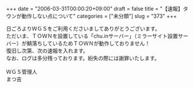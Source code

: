 +++
date = "2006-03-31T00:00:20+09:00"
draft = false
title = "【速報】タウンが動作しない点について"
categories = ["未分類"]
slug = "373"
+++

<div>日ごろよりＷＧＳをご利用くださいましてありがとうございます。</div>
<div>ただいま、ＴＯＷＮを設置している「chu.inサーバー」（ミラーサイト設置サーバー）が鯖落ちしているためＴＯＷＮが動作しておりません！</div>
<div>復旧し次第、次の速報を入れます。</div>
<div>なお、ログは多分残っております。紛失の際には謝罪いたします。</div>
&nbsp;
<div>ＷＧＳ管理人</div>
<div>まつ吉</div>
